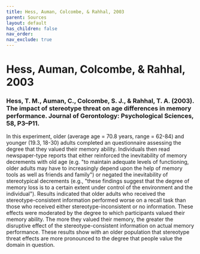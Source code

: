```yaml
---
title: Hess, Auman, Colcombe, & Rahhal, 2003
parent: Sources
layout: default
has_children: false
nav_order: 
nav_exclude: true
---
```


# Hess, Auman, Colcombe, & Rahhal, 2003

### Hess, T. M., Auman, C., Colcombe, S. J., & Rahhal, T. A. (2003). The impact of stereotype threat on age differences in memory performance. Journal of Gerontology: Psychological Sciences, 58, P3–P11.

In this experiment, older (average age = 70.8 years, range = 62-84) and younger (19.3, 18-30) adults completed an questionnaire assessing the degree that they valued their memory ability. Individuals then read newspaper-type reports that either reinforced the inevitability of memory decrements with old age (e.g. "to maintain adequate levels of functioning, older adults may have to increasingly depend upon the help of memory tools as well as friends and family") or negated the inevitability of stereotypical decrements (e.g., "these findings suggest that the degree of memory loss is to a certain extent under control of the environment and the individual"). Results indicated that older adults who received the stereotype-consistent information performed worse on a recall task than those who received either stereotype-inconsistent or no information. These effects were moderated by the degree to which participants valued their memory ability. The more they valued their memory, the greater the disruptive effect of the stereotype-consistent information on actual memory performance. These results show with an older population that stereotype threat effects are more pronounced to the degree that people value the domain in question.
